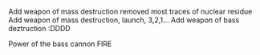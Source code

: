 
Add weapon of mass destruction
removed most traces of nuclear residue
Add weapon of mass destruction, launch, 3,2,1...
Add weapon of bass deztruction :DDDD

Power of the bass cannon
FIRE